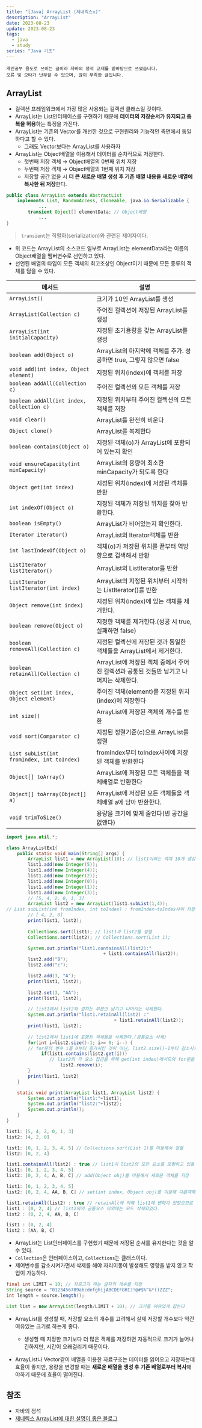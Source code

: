 ```yaml
---
title: "[Java] ArrayList (제네릭스x)"
description: "ArrayList"
date: 2023-08-23
update: 2023-08-23
tags:
  - java
  - study
series: "Java 기초"
---
```


```
개인공부 용도로 쓰이는 글이라 자바의 정석 교재를 밑바탕으로 쓰였습니다. 
오류 및 오타가 난무할 수 있으며, 많이 부족한 글입니다.
```

## ArrayList

- 컬렉션 프레임워크에서 가장 많은 사용되는 컬렉션 클래스일 것이다.
- ArrayList는 List인터페이스를 구현하기 때문에 **데이터의 저장순서가 유지되고 중복을 허용**하는 특징을 가진다.
- ArrayList는 기존의 Vector를 개선한 것으로 구현원리와 기능적인 측면에서 동일하다고 할 수 있다.
    - 그래도 Vector보다는 ArrayList를 사용하자
- ArrayList는 Object배열을 이용해서 데이터를 순차적으로 저장한다.
    - 첫번째 저장 객체 → Object배열의 0번째 위치 저장
    - 두번째 저장 객체 → Object배열의 1번째 위치 저장
    - 저장할 공간 없을 시 **더 큰 새로운 배열 생성 후 기존 배열 내용을 새로운 배열에 복사한 뒤 저장**한다.

```java
public class ArrayList extends AbstractList
	implements List, RandomAccess, Cloneable, java.io.Serializable {
			...
		transient Object[] elementData; // Object배열
			...
}
```

> `transient`는 직렬화(serialization)와 관련된 제어자이다.

- 위 코드는 ArrayList의 소스코드 일부로 ArrayList는 elementData라는 이름의 Object배열을 멤버변수로 선언하고 있다.
- 선언된 배열의 타입이 모든 객체의 최고조상인 Object이기 때문에 모든 종류의 객체를 담을 수 있다.

| 메서드 | 설명 |
| --- | --- |
| `ArrayList()` | 크기가 10인 ArrayList를 생성 |
| `ArrayList(Collection c)` | 주어진 컬렉션이 저장된 ArrayList를 생성 |
|  `ArrayList(int initialCapacity)` | 지정된 초기용량을 갖는 ArrayList를 생성 |
| `boolean add(Object o)` | ArrayList의 마지막에 객체를 추가. 성공하면 true, 그렇지 않으면 false |
| `void add(int index, Object element)` | 지정된 위치(index)에 객체를 저장 |
| `boolean addAll(Collection c)` | 주어진 컬렉션의 모든 객체를 저장 |
| `boolean addAll(int index, Collection c)` | 지정된 위치부터 주어진 컬렉션의 모든 객체를 저장 |
| `void clear()` | ArrayList를 완전히 비운다 |
| `Object clone()` | ArrayList를 복제한다 |
| `boolean contains(Object o)` | 지정된 객체(o)가 ArrayList에 포함되어 있는지 확인 |
| `void ensureCapacity(int minCapacity)` | ArrayList의 용량이 최소한 minCapacity가 되도록 한다 |
| `Object get(int index)` | 지정된 위치(index)에 저장된 객체를 반환 |
| `int indexOf(Object o)` | 지정된 객체가 저장된 위치를 찾아 반환한다. |
| `boolean isEmpty()` | ArrayList가 비어있는지  확인한다. |
| `Iterator iterator()` | ArrayList의 Iterator객체를 반환 |
| `int lastIndexOf(Object o)` | 객체(o)가 저장된 위치를 끝부터 역방향으로 검색해서 반환 |
| `ListIterator listIterator()` | ArrayList의 ListIterator를 반환 |
| `ListIterator listIterator(int index)` | ArrayList의 지정된 위치부터 시작하는 ListIterator()를 반환 |
| `Object remove(int index)` | 지정된 위치(index)에 있는 객체를 제거한다. |
| `boolean remove(Object o)` | 지정한 객체를 제거한다.(성공 시 true, 실패하면 false) |
| `boolean removeAll(Collection c)` | 지정된 컬렉션에 저장된 것과 동일한 객체들을 ArrayList에서 제거한다. |
| `boolean retainAll(Collection c)` | ArrayList에 저장된 객체 중에서 주어진 컬렉션과 공통된 것들만 남기고 나머지는 삭제한다. |
| `Object set(int index, Object element)` | 주어진 객체(element)를 지정된 위치(index)에 저장한다 |
| `int size()` | ArrayList에 저장된 객체의 개수를 반환 |
| `void sort(Comparator c)` | 지정된 정렬기준(c)으로 ArrayList를 정렬 |
| `List subList(int fromIndex, int toIndex)` | fromIndex부터 toIndex사이에 저장된 객체를 반환한다 |
| `Object[] toArray()` | ArrayList에 저장된 모든 객체들을 객체배열로 반환한다 |
| `Object[] toArray(Object[] a)` | ArrayList에 저장된 모든 객체들을 객체배열 a에 담아 반환한다. |
| `void trimToSize()` | 용량을 크기에 맞게 줄인다(빈 공간을 없앤다) |

```java
import java.util.*;

class ArrayListEx1{
	public static void main(String[] args) {
		ArrayList list1 = new ArrayList(10); // list1이라는 객체 10개 생성
		list1.add(new Integer(5));
		list1.add(new Integer(4));
		list1.add(new Integer(2));
		list1.add(new Integer(0));
		list1.add(new Integer(1));
		list1.add(new Integer(3));
		// [5, 4, 2, 0, 1, 3]
		ArrayList list2 = new ArrayList(list1.subList(1,4));
// List subList(int fromIndex, int toIndex) : fromIndex~toIndex사이 저장된 객체 반환
		// [ 4, 2, 0]
		print(list1, list2);
		
		Collections.sort(list1); // list1과 list2를 정렬
		Collections.sort(list2); // Collections.sort(List 1);

		System.out.println("list1.containsAll(list2):" 
							        + list1.containsAll(list2));
		list2.add("B");
		list2.add("c");

		list2.add(3, "A");
		print(list1, list2);
		
		list2.set(3, "AA");
		print(list1, list2);

		// list1에서 list2와 겹치는 부분만 남기고 나머지는 삭제한다.
		System.out.println("list1.retainAll(list2) :" 
										+ list1.retainAll(list2));
		print(list1, list2);
		
		// list2에서 list1에 포함된 객체들을 삭제한다.(공통요소 삭제)
		for(int i=list2.size()-1; i>= 0; i--) {
		// for문의 변수 i를 0부터 증가시킨 것이 아닌, list2.size()-1부터 감소시키며 거꾸로 반복
			 if(list1.contains(list2.get(i))) 
				// list2의 각 요소 접근을 위해 get(int index)메서드와 for문을 사용
					list2.remove(i);
		}
		print(list1, list2)
	} 

	static void print(ArrayList list1, ArrayList list2) {
		System.out.println("list1:"+list1);
		System.out.println("list2:"+list2);
		System.out.println();
	}
}
```

```java
list1: [5, 4, 2, 0, 1, 3]
list2: [4, 2, 0]

list1: [0, 1, 2, 3, 4, 5] // Collections.sort(List 1)를 이용해서 정렬
list2: [0, 2, 4]

list1.containsAll(list2) : true // list1이 list2의 모든 요소를 포함하고 있을 때 true
list1: [0, 1, 2, 3, 4, 5]
list2: [0, 2, 4, A, B, C] // add(Object obj)를 이용해서 새로운 객체를 저장

list1: [0, 1, 2, 3, 4, 5]
list2: [0, 2, 4, AA, B, C] // set(int index, Object obj)를 이용해 다른객체로 변경

list1.retainAll(list2) : true // retainAll에 의해 list1에 변화가 있었으므로 true를 반환
list1 : [0, 2, 4] // list2와의 공통요소 이외에는 모드 삭제되었다.
list2 : [0, 2, 4, AA, B, C]

list1 : [0, 2, 4]
list2 : [AA, B, C]
```

- ArrayList는 List인터페이스를 구현했기 때문에 저장된 순서를 유지한다는 것을 알 수 있다.
- `Collection`은 인터페이스이고, `Collections`는 클래스이다.
- 제어변수를 감소시켜가면서 삭제를 해야 자리이동이 발생해도 영향을 받지 않고 작업이 가능하다.

```java
final int LIMIT = 10; // 자르고자 하는 글자의 개수를 지정
String source = "0123456789abcdefghijABCDEFGHIJ!@#$%^&*()ZZZ";
int length = source.length();

List list = new ArrayList(length/LIMIT + 10); // 크기를 여유있게 잡는다
```

- ArrayList를 생성할 때, 저장할 요소의 개수를 고려해서 실제 저장할 개수보다 약간 여유있는 크기로 하는게 좋다.
    - 생성할 때 지정한 크기보다 더 많은 객체를 저장하면 자동적으로 크기가 늘어나긴하지만, 시간이 오래걸리기 때문이다.

- ArrayList나 Vector같이 배열을 이용한 자료구조는 데이터를 읽어오고 저장하는데 효율이 좋지만, 용량을 변경할 때는 **새로운 배열을 생성 후 기존 배열로부터 복사**해야하기 때문에 효율이 떨어진다.

## 참조
- 자바의 정석
- [제네릭스 ArrayList에 대한 설명이 좋은 블로그](https://coding-factory.tistory.com/551)